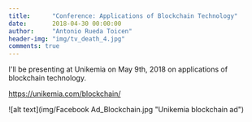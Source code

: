 ```yaml
---
title:      "Conference: Applications of Blockchain Technology"
date:       2018-04-30 00:00:00
author:     "Antonio Rueda Toicen"
header-img: "img/tv_death_4.jpg"
comments: true
---
```


I'll be presenting at Unikemia on May 9th, 2018 on applications of blockchain technology. 

<https://unikemia.com/blockchain/>

![alt text](img/Facebook Ad_Blockchain.jpg "Unikemia blockchain ad")



